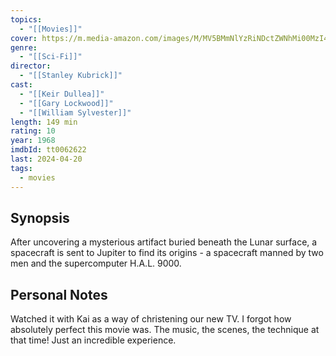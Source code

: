 ```yaml
---
topics:
  - "[[Movies]]"
cover: https://m.media-amazon.com/images/M/MV5BMmNlYzRiNDctZWNhMi00MzI4LThkZTctMTUzMmZkMmFmNThmXkEyXkFqcGdeQXVyNzkwMjQ5NzM@._V1_SX300.jpg
genre:
  - "[[Sci-Fi]]"
director:
  - "[[Stanley Kubrick]]"
cast:
  - "[[Keir Dullea]]"
  - "[[Gary Lockwood]]"
  - "[[William Sylvester]]"
length: 149 min
rating: 10
year: 1968
imdbId: tt0062622
last: 2024-04-20
tags:
  - movies
---
```

## Synopsis
After uncovering a mysterious artifact buried beneath the Lunar surface, a spacecraft is sent to Jupiter to find its origins - a spacecraft manned by two men and the supercomputer H.A.L. 9000.


## Personal Notes

Watched it with Kai as a way of christening our new TV. I forgot how absolutely perfect this movie was. The music, the scenes, the technique at that time! Just an incredible experience.